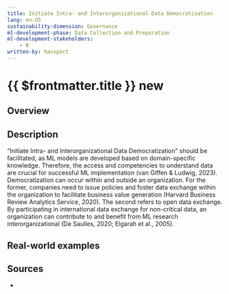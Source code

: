 ```yaml
---
title: Initiate Intra- and Interorganizational Data Democratization
lang: en-US
sustainability-dimension: Governance
ml-development-phase: Data Collection and Preparation 
ml-development-stakeholders: 
    - B
written-by: havspect
---
```


<script setup>
import DPOverview from '../../components/DPOverview.vue'
</script>


# {{ $frontmatter.title }} <Badge type="tip">new</Badge>

## Overview
<DPOverview />

## Description
“Initiate Intra- and Interorganizational Data Democratization” should be facilitated, as ML models are developed based on domain-specific knowledge. Therefore, the access and competencies to understand data are crucial for successful ML implementation (van Giffen & Ludwig, 2023). Democratization can occur within and outside an organization. For the former, companies need to issue policies and foster data exchange within the organization to facilitate business value generation (Harvard Business Review Analytics Service, 2020). The second refers to open data exchange. By participating in international data exchange for non-critical data, an organization can contribute to and benefit from ML research interorganizational (De Saulles, 2020; Elgarah et al., 2005). 

## Real-world examples 


## Sources 

- 